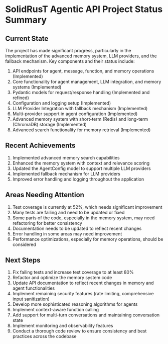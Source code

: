 # SolidRusT Agentic API Project Status Summary

## Current State

The project has made significant progress, particularly in the implementation of the advanced memory system, LLM providers, and the fallback mechanism. Key components and their status include:

1. API endpoints for agent, message, function, and memory operations (Implemented)
2. Core functionality for agent management, LLM integration, and memory systems (Implemented)
3. Pydantic models for request/response handling (Implemented and refined)
4. Configuration and logging setup (Implemented)
5. LLM Provider Integration with fallback mechanism (Implemented)
6. Multi-provider support in agent configuration (Implemented)
7. Advanced memory system with short-term (Redis) and long-term (ChromaDB) storage (Implemented)
8. Advanced search functionality for memory retrieval (Implemented)

## Recent Achievements

1. Implemented advanced memory search capabilities
2. Enhanced the memory system with context and relevance scoring
3. Updated the AgentConfig model to support multiple LLM providers
4. Implemented fallback mechanism for LLM providers
5. Improved error handling and logging throughout the application

## Areas Needing Attention

1. Test coverage is currently at 52%, which needs significant improvement
2. Many tests are failing and need to be updated or fixed
3. Some parts of the code, especially in the memory system, may need refactoring for better consistency
4. Documentation needs to be updated to reflect recent changes
5. Error handling in some areas may need improvement
6. Performance optimizations, especially for memory operations, should be considered

## Next Steps

1. Fix failing tests and increase test coverage to at least 80%
2. Refactor and optimize the memory system code
3. Update API documentation to reflect recent changes in memory and agent functionalities
4. Implement remaining security features (rate limiting, comprehensive input sanitization)
5. Develop more sophisticated reasoning algorithms for agents
6. Implement context-aware function calling
7. Add support for multi-turn conversations and maintaining conversation state
8. Implement monitoring and observability features
9. Conduct a thorough code review to ensure consistency and best practices across the codebase
